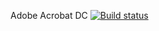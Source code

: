 Adobe Acrobat DC
[![Build status](https://ci.appveyor.com/api/projects/status/y90twj1j6lxev1wh/branch/master?svg=true)](https://ci.appveyor.com/project/MSUDenverSystemsEngineering/adobe-acrobat-dc/branch/master)
